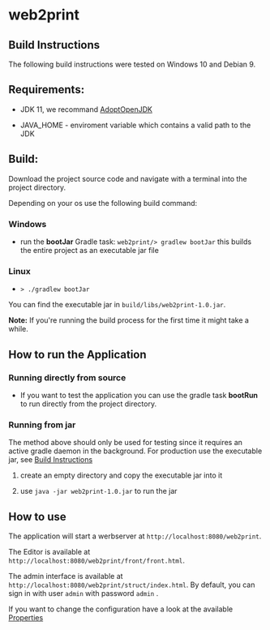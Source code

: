 # web2print


## Build Instructions

The following build instructions were tested on Windows 10 and Debian 9.

## Requirements:

* JDK 11, we recommand [AdoptOpenJDK](https://adoptopenjdk.net/releases.html)

* JAVA_HOME - enviroment variable which contains a valid path to the JDK

## Build:

Download the project source code and navigate with a terminal into the project directory.

Depending on your os use the following build command:

### Windows
* run the **bootJar** Gradle task: `web2print/> gradlew bootJar` this builds the entire project as an executable jar file

### Linux

* `> ./gradlew bootJar`

You can find the executable jar in ```build/libs/web2print-1.0.jar```.

**Note:** If you're running the build process for the first time it might take a while.

## How to run the Application

### Running directly from source

* If you want to test the application you can use the gradle task **bootRun** to run directly from the project directory.

### Running from jar
The method above should only be used for testing since it requires an active gradle daemon in the background. For production use the executable jar, see [Build Instructions](readme.md#build-instructions)

1. create an empty directory and copy the executable jar into it

2. use ```java -jar web2print-1.0.jar``` to run the jar

## How to use

The application will start a werbserver at ```http://localhost:8080/web2print```.

The Editor is available at ```http://localhost:8080/web2print/front/front.html```.

The admin interface is available at ```http://localhost:8080/web2print/struct/index.html```.
By default, you can sign in with user ```admin``` with password ```admin``` .

If you want to change the configuration have a look at the available [Properties](properties.md)